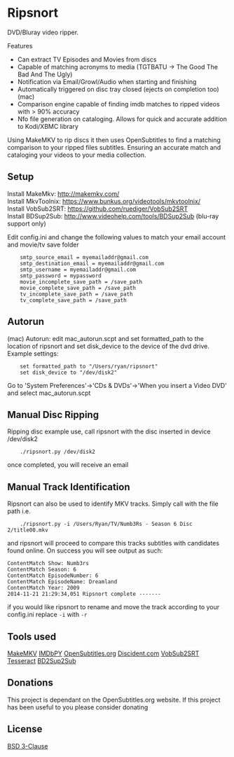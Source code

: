 Ripsnort
=========
DVD/Bluray video ripper. 

Features
 - Can extract TV Episodes and Movies from discs
 - Capable of matching acronyms to media (TGTBATU -> The Good The Bad And The Ugly)
 - Notification via Email/Growl/Audio when starting and finishing
 - Automatically triggered on disc tray closed (ejects on completion too)(mac)
 - Comparison engine capable of finding imdb matches to ripped videos with > 90% accuracy
 - Nfo file generation on cataloging. Allows for quick and accurate addition to Kodi/XBMC library  

Using MakeMKV to rip discs it then uses OpenSubtitles to find a matching comparison to your ripped files subtitles. Ensuring an accurate match and cataloging your videos to your media collection.


Setup
--------------
Install MakeMkv: http://makemkv.com/</br>
Install MkvToolnix: https://www.bunkus.org/videotools/mkvtoolnix/</br>
Install VobSub2SRT: https://github.com/ruediger/VobSub2SRT</br>
Install BDSup2Sub: http://www.videohelp.com/tools/BDSup2Sub (blu-ray support only)

Edit config.ini and change the following values to match your email account and movie/tv save folder
```
    smtp_source_email = myemailaddr@gmail.com
    smtp_destination_email = myemailaddr@gmail.com
    smtp_username = myemailaddr@gmail.com
    smtp_password = mypassword
    movie_incomplete_save_path = /save_path
    movie_complete_save_path = /save_path
    tv_incomplete_save_path = /save_path
    tv_complete_save_path = /save_path

```


Autorun
--------------

(mac) Autorun: edit mac_autorun.scpt and set formatted_path to the location of ripsnort and set disk_device to the device of the dvd drive. Example settings:
```
    set formatted_path to "/Users/ryan/ripsnort"
    set disk_device to "/dev/disk2"
```
Go to 'System Preferences'->'CDs & DVDs'->'When you insert a Video DVD' and select mac_autorun.scpt


Manual Disc Ripping
--------------

Ripping disc example use, call ripsnort with the disc inserted in device /dev/disk2
```
    ./ripsnort.py /dev/disk2
```
once completed, you will receive an email

Manual Track Identification
--------------

Ripsnort can also be used to identify MKV tracks. Simply call with the file path i.e.
```
    ./ripsnort.py -i /Users/Ryan/TV/Numb3Rs - Season 6 Disc 2/title00.mkv
```

and ripsnort will proceed to compare this tracks subtitles with candidates found online. On success you will see output as such:
```
ContentMatch Show: Numb3rs
ContentMatch Season: 6
ContentMatch EpisodeNumber: 6
ContentMatch EpisodeName: Dreamland
ContentMatch Year: 2009
2014-11-21 21:29:34,051 Ripsnort complete -------
```
if you would like ripsnort to rename and move the track according to your config.ini replace ```-i``` with ```-r```

Tools used
--------------
[MakeMKV](http://www.makemkv.com)
[IMDbPY](http://imdbpy.sourceforge.net)
[OpenSubtitles.org](http://www.opensubtitles.org)
[Discident.com](http://discident.com)
[VobSub2SRT](https://github.com/ruediger/VobSub2SRT)
[Tesseract](https://code.google.com/p/tesseract-ocr/)
[BD2Sup2Sub](http://www.videohelp.com/tools/BDSup2Sub)

Donations
--------------
This project is dependant on the OpenSubtitles.org website. If this project has been useful to you please consider donating


License
----

[BSD 3-Clause](http://www.opensource.org/licenses/BSD-3-Clause)


